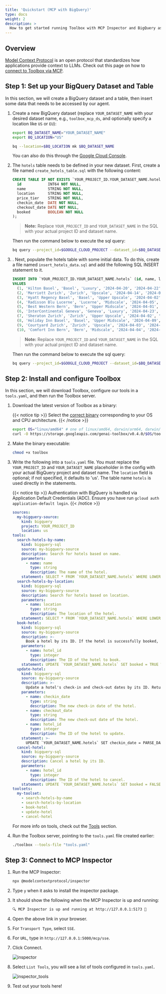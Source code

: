 ```yaml
---
title: 'Quickstart (MCP with BigQuery)'
type: docs
weight: 2
description: >
  How to get started running Toolbox with MCP Inspector and BigQuery as the source.
---
```


## Overview

[Model Context Protocol](https://modelcontextprotocol.io) is an open protocol
that standardizes how applications provide context to LLMs. Check out this page
on how to [connect to Toolbox via MCP](../../how-to/connect_via_mcp.md).

## Step 1: Set up your BigQuery Dataset and Table

In this section, we will create a BigQuery dataset and a table, then insert some
data that needs to be accessed by our agent.

1. Create a new BigQuery dataset (replace `YOUR_DATASET_NAME` with your desired
   dataset name, e.g., `toolbox_mcp_ds`, and optionally specify a location like
   `US` or `EU`):

   ```bash
   export BQ_DATASET_NAME="YOUR_DATASET_NAME"
   export BQ_LOCATION="US"

   bq --location=$BQ_LOCATION mk $BQ_DATASET_NAME
   ```

   You can also do this through the [Google Cloud
   Console](https://console.cloud.google.com/bigquery).

1. The `hotels` table needs to be defined in your new dataset. First, create a
   file named `create_hotels_table.sql` with the following content:

   ```sql
   CREATE TABLE IF NOT EXISTS `YOUR_PROJECT_ID.YOUR_DATASET_NAME.hotels` (
     id            INT64 NOT NULL,
     name          STRING NOT NULL,
     location      STRING NOT NULL,
     price_tier    STRING NOT NULL,
     checkin_date  DATE NOT NULL,
     checkout_date DATE NOT NULL,
     booked        BOOLEAN NOT NULL
   );
   ```

   > **Note:** Replace `YOUR_PROJECT_ID` and `YOUR_DATASET_NAME` in the SQL
   > with your actual project ID and dataset name.

   Then run the command below to execute the sql query:

   ```bash
   bq query --project_id=$GOOGLE_CLOUD_PROJECT --dataset_id=$BQ_DATASET_NAME --use_legacy_sql=false < create_hotels_table.sql
   ```

1. . Next, populate the hotels table with some initial data. To do this, create
   a file named `insert_hotels_data.sql` and add the following SQL INSERT
   statement to it.

   ```sql
   INSERT INTO `YOUR_PROJECT_ID.YOUR_DATASET_NAME.hotels` (id, name, location, price_tier, checkin_date, checkout_date, booked)
   VALUES
     (1, 'Hilton Basel', 'Basel', 'Luxury', '2024-04-20', '2024-04-22', FALSE),
     (2, 'Marriott Zurich', 'Zurich', 'Upscale', '2024-04-14', '2024-04-21', FALSE),
     (3, 'Hyatt Regency Basel', 'Basel', 'Upper Upscale', '2024-04-02', '2024-04-20', FALSE),
     (4, 'Radisson Blu Lucerne', 'Lucerne', 'Midscale', '2024-04-05', '2024-04-24', FALSE),
     (5, 'Best Western Bern', 'Bern', 'Upper Midscale', '2024-04-01', '2024-04-23', FALSE),
     (6, 'InterContinental Geneva', 'Geneva', 'Luxury', '2024-04-23', '2024-04-28', FALSE),
     (7, 'Sheraton Zurich', 'Zurich', 'Upper Upscale', '2024-04-02', '2024-04-27', FALSE),
     (8, 'Holiday Inn Basel', 'Basel', 'Upper Midscale', '2024-04-09', '2024-04-24', FALSE),
     (9, 'Courtyard Zurich', 'Zurich', 'Upscale', '2024-04-03', '2024-04-13', FALSE),
     (10, 'Comfort Inn Bern', 'Bern', 'Midscale', '2024-04-04', '2024-04-16', FALSE);
   ```

   > **Note:** Replace `YOUR_PROJECT_ID` and `YOUR_DATASET_NAME` in the SQL
   > with your actual project ID and dataset name.

   Then run the command below to execute the sql query:

   ```bash
   bq query --project_id=$GOOGLE_CLOUD_PROJECT --dataset_id=$BQ_DATASET_NAME --use_legacy_sql=false < insert_hotels_data.sql
   ```

## Step 2: Install and configure Toolbox

In this section, we will download Toolbox, configure our tools in a
`tools.yaml`, and then run the Toolbox server.

1. Download the latest version of Toolbox as a binary:

   {{< notice tip >}}
   Select the
   [correct binary](https://github.com/googleapis/genai-toolbox/releases)
   corresponding to your OS and CPU architecture.
   {{< /notice >}}

   <!-- {x-release-please-start-version} -->

   ```bash
   export OS="linux/amd64" # one of linux/amd64, darwin/arm64, darwin/amd64, or windows/amd64
   curl -O https://storage.googleapis.com/genai-toolbox/v0.4.0/$OS/toolbox
   ```

   <!-- {x-release-please-end} -->

1. Make the binary executable:

   ```bash
   chmod +x toolbox
   ```

1. Write the following into a `tools.yaml` file. You must replace the
   `YOUR_PROJECT_ID` and `YOUR_DATASET_NAME` placeholder in the config with your
   actual BigQuery project and dataset name. The `location` field is optional;
   if not specified, it defaults to 'us'. The table name `hotels` is used
   directly in the statements.

   {{< notice tip >}}
   Authentication with BigQuery is handled via Application Default Credentials
   (ADC). Ensure you have run `gcloud auth application-default login`.
   {{< /notice >}}

   ```yaml
   sources:
     my-bigquery-source:
       kind: bigquery
       project: YOUR_PROJECT_ID
       location: us
   tools:
     search-hotels-by-name:
       kind: bigquery-sql
       source: my-bigquery-source
       description: Search for hotels based on name.
       parameters:
         - name: name
           type: string
           description: The name of the hotel.
       statement: SELECT * FROM `YOUR_DATASET_NAME.hotels` WHERE LOWER(name) LIKE LOWER(CONCAT('%', @name, '%'));
     search-hotels-by-location:
       kind: bigquery-sql
       source: my-bigquery-source
       description: Search for hotels based on location.
       parameters:
         - name: location
           type: string
           description: The location of the hotel.
       statement: SELECT * FROM `YOUR_DATASET_NAME.hotels` WHERE LOWER(location) LIKE LOWER(CONCAT('%', @location, '%'));
     book-hotel:
       kind: bigquery-sql
       source: my-bigquery-source
       description: >-
         Book a hotel by its ID. If the hotel is successfully booked, returns a NULL, raises an error if not.
       parameters:
         - name: hotel_id
           type: integer
           description: The ID of the hotel to book.
       statement: UPDATE `YOUR_DATASET_NAME.hotels` SET booked = TRUE WHERE id = @hotel_id;
     update-hotel:
       kind: bigquery-sql
       source: my-bigquery-source
       description: >-
         Update a hotel's check-in and check-out dates by its ID. Returns a message indicating whether the hotel was successfully updated or not.
       parameters:
         - name: checkin_date
           type: string
           description: The new check-in date of the hotel.
         - name: checkout_date
           type: string
           description: The new check-out date of the hotel.
         - name: hotel_id
           type: integer
           description: The ID of the hotel to update.
       statement: >-
         UPDATE `YOUR_DATASET_NAME.hotels` SET checkin_date = PARSE_DATE('%Y-%m-%d', @checkin_date), checkout_date = PARSE_DATE('%Y-%m-%d', @checkout_date) WHERE id = @hotel_id;
     cancel-hotel:
       kind: bigquery-sql
       source: my-bigquery-source
       description: Cancel a hotel by its ID.
       parameters:
         - name: hotel_id
           type: integer
           description: The ID of the hotel to cancel.
       statement: UPDATE `YOUR_DATASET_NAME.hotels` SET booked = FALSE WHERE id = @hotel_id;
   toolsets:
     my-toolset:
       - search-hotels-by-name
       - search-hotels-by-location
       - book-hotel
       - update-hotel
       - cancel-hotel
   ```

   For more info on tools, check out the
   [Tools](../../resources/tools/_index.md) section.

1. Run the Toolbox server, pointing to the `tools.yaml` file created earlier:

   ```bash
   ./toolbox --tools-file "tools.yaml"
   ```

## Step 3: Connect to MCP Inspector

1. Run the MCP Inspector:

   ```bash
   npx @modelcontextprotocol/inspector
   ```

1. Type `y` when it asks to install the inspector package.

1. It should show the following when the MCP Inspector is up and running:

   ```bash
   🔍 MCP Inspector is up and running at http://127.0.0.1:5173 🚀
   ```

1. Open the above link in your browser.

1. For `Transport Type`, select `SSE`.

1. For `URL`, type in `http://127.0.0.1:5000/mcp/sse`.

1. Click Connect.

   ![inspector](./inspector.png)

1. Select `List Tools`, you will see a list of tools configured in `tools.yaml`.

   ![inspector_tools](./inspector_tools.png)

1. Test out your tools here!
